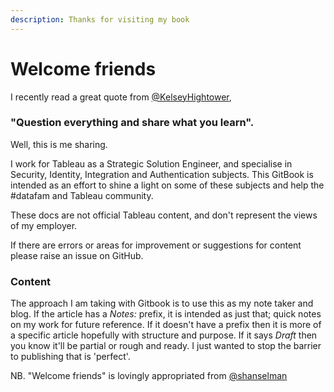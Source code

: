 ```yaml
---
description: Thanks for visiting my book
---
```


# Welcome friends

I recently read a great quote from [@KelseyHightower](https://twitter.com/kelseyhightower/status/1343116529664069634),

### "Question everything and share what you learn".

Well, this is me sharing.

I work for Tableau as a Strategic Solution Engineer, and specialise in Security, Identity, Integration and Authentication subjects. This GitBook is intended as an effort to shine a light on some of these subjects and help the \#datafam and Tableau community.

These docs are not official Tableau content, and don't represent the views of my employer. 

If there are errors or areas for improvement or suggestions for content please raise an issue on GitHub.

### Content

The approach I am taking with Gitbook is to use this as my note taker and blog. If the article has a _Notes:_ prefix, it is intended as just that; quick notes on my work for future reference. If it doesn't have a prefix then it is more of a specific article hopefully with structure and purpose. If it says _Draft_ then you know it'll be partial or rough and ready. I just wanted to stop the barrier to publishing that is 'perfect'.

NB. "Welcome friends" is lovingly appropriated from [@shanselman](https://twitter.com/shanselman)

